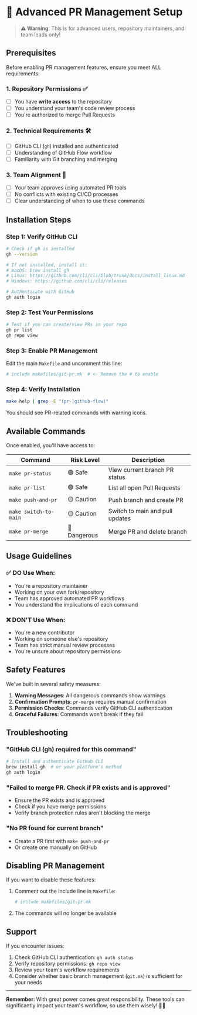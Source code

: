 # 🚨 Advanced PR Management Setup

> **⚠️ Warning**: This is for advanced users, repository maintainers, and team leads only!

## Prerequisites

Before enabling PR management features, ensure you meet ALL requirements:

### 1. **Repository Permissions** ✅
- [ ] You have **write access** to the repository
- [ ] You understand your team's code review process
- [ ] You're authorized to merge Pull Requests

### 2. **Technical Requirements** 🛠️
- [ ] GitHub CLI (`gh`) installed and authenticated
- [ ] Understanding of GitHub Flow workflow
- [ ] Familiarity with Git branching and merging

### 3. **Team Alignment** 👥
- [ ] Your team approves using automated PR tools
- [ ] No conflicts with existing CI/CD processes
- [ ] Clear understanding of when to use these commands

## Installation Steps

### Step 1: Verify GitHub CLI
```bash
# Check if gh is installed
gh --version

# If not installed, install it:
# macOS: brew install gh
# Linux: https://github.com/cli/cli/blob/trunk/docs/install_linux.md
# Windows: https://github.com/cli/cli/releases

# Authenticate with GitHub
gh auth login
```

### Step 2: Test Your Permissions
```bash
# Test if you can create/view PRs in your repo
gh pr list
gh repo view
```

### Step 3: Enable PR Management
Edit the main `Makefile` and uncomment this line:
```makefile
# include makefiles/git-pr.mk  # <- Remove the # to enable
```

### Step 4: Verify Installation
```bash
make help | grep -E "(pr-|github-flow)"
```

You should see PR-related commands with warning icons.

## Available Commands

Once enabled, you'll have access to:

| Command | Risk Level | Description |
|---------|------------|-------------|
| `make pr-status` | 🟢 Safe | View current branch PR status |
| `make pr-list` | 🟢 Safe | List all open Pull Requests |
| `make push-and-pr` | 🟡 Caution | Push branch and create PR |
| `make switch-to-main` | 🟡 Caution | Switch to main and pull updates |
| `make pr-merge` | 🔴 Dangerous | Merge PR and delete branch |

## Usage Guidelines

### ✅ DO Use When:
- You're a repository maintainer
- Working on your own fork/repository
- Team has approved automated PR workflows
- You understand the implications of each command

### ❌ DON'T Use When:
- You're a new contributor
- Working on someone else's repository
- Team has strict manual review processes
- You're unsure about repository permissions

## Safety Features

We've built in several safety measures:

1. **Warning Messages**: All dangerous commands show warnings
2. **Confirmation Prompts**: `pr-merge` requires manual confirmation
3. **Permission Checks**: Commands verify GitHub CLI authentication
4. **Graceful Failures**: Commands won't break if they fail

## Troubleshooting

### "GitHub CLI (gh) required for this command"
```bash
# Install and authenticate GitHub CLI
brew install gh  # or your platform's method
gh auth login
```

### "Failed to merge PR. Check if PR exists and is approved"
- Ensure the PR exists and is approved
- Check if you have merge permissions
- Verify branch protection rules aren't blocking the merge

### "No PR found for current branch"
- Create a PR first with `make push-and-pr`
- Or create one manually on GitHub

## Disabling PR Management

If you want to disable these features:

1. Comment out the include line in `Makefile`:
   ```makefile
   # include makefiles/git-pr.mk
   ```

2. The commands will no longer be available

## Support

If you encounter issues:

1. Check GitHub CLI authentication: `gh auth status`
2. Verify repository permissions: `gh repo view`
3. Review your team's workflow requirements
4. Consider whether basic branch management (`git.mk`) is sufficient for your needs

---

**Remember**: With great power comes great responsibility. These tools can significantly impact your team's workflow, so use them wisely! 🦸‍♂️